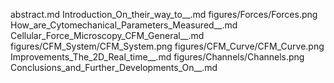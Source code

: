 abstract.md
Introduction_On_their_way_to__.md
figures/Forces/Forces.png
How_are_Cytomechanical_Parameters_Measured__.md
Cellular_Force_Microscopy_CFM_General__.md
figures/CFM_System/CFM_System.png
figures/CFM_Curve/CFM_Curve.png
Improvements_The_2D_Real_time__.md
figures/Channels/Channels.png
Conclusions_and_Further_Developments_On__.md
